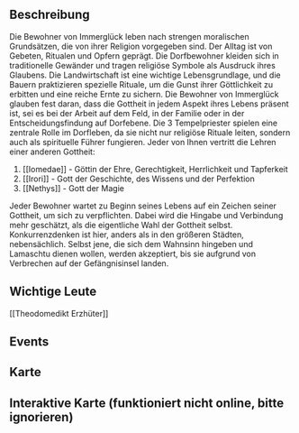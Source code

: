 ## Beschreibung
Die Bewohner von Immerglück leben nach strengen moralischen Grundsätzen, die von ihrer Religion vorgegeben sind. Der Alltag ist von Gebeten, Ritualen und Opfern geprägt. Die Dorfbewohner kleiden sich in traditionelle Gewänder und tragen religiöse Symbole als Ausdruck ihres Glaubens. Die Landwirtschaft ist eine wichtige Lebensgrundlage, und die Bauern praktizieren spezielle Rituale, um die Gunst ihrer Göttlichkeit zu erbitten und eine reiche Ernte zu sichern. Die Bewohner von Immerglück glauben fest daran, dass die Gottheit in jedem Aspekt ihres Lebens präsent ist, sei es bei der Arbeit auf dem Feld, in der Familie oder in der Entscheidungsfindung auf Dorfebene. Die 3 Tempelpriester spielen eine zentrale Rolle im Dorfleben, da sie nicht nur religiöse Rituale leiten, sondern auch als spirituelle Führer fungieren. Jeder von Ihnen vertritt die Lehren einer anderen Gottheit:

1. [[Iomedae]] - Göttin der Ehre, Gerechtigkeit, Herrlichkeit und Tapferkeit
2. [[Irori]] - Gott der Geschichte, des Wissens und der Perfektion
3. [[Nethys]] - Gott der Magie

Jeder Bewohner wartet zu Beginn seines Lebens auf ein Zeichen seiner Gottheit, um sich zu verpflichten. Dabei wird die Hingabe und Verbindung mehr geschätzt, als die eigentliche Wahl der Gottheit selbst. Konkurrenzdenken ist hier, anders als in den größeren Städten, nebensächlich. Selbst jene, die sich dem Wahnsinn hingeben und Lamaschtu dienen wollen, werden akzeptiert, bis sie aufgrund von Verbrechen auf der Gefängnisinsel landen.

## Wichtige Leute
[[Theodomedikt Erzhüter]]

## Events


## Karte


## Interaktive Karte (funktioniert nicht online, bitte ignorieren)